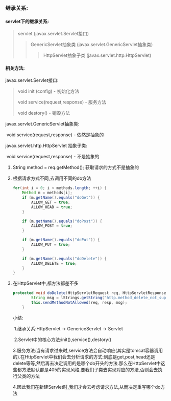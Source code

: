 ### 继承关系:

#### servlet下的继承关系:



>  servlet (javax.servlet.Servlet接口)
>
> > GenericServlet抽象类 (javax.servlet.GenericServlet抽象类)
> >
> > > HttpServlet抽象子类 (javax.servlet.http.HttpServlet)



#### 相关方法:

javax.servlet.Servlet接口:

> void init (config) - 初始化方法
>
> void service(request,response) - 服务方法
>
> void destory() - 销毁方法

 javax.servlet.GenericServlet抽象类:

​	void service(request,response) - 依然是抽象的

javax.servlet.http.HttpServlet 抽象子类:

​	void service(request,response) - 不是抽象的

 1. String method = req.getMethod(); 获取请求的方式不是抽象的

 2. 根据请求方式不同,去调用不同的do方法

    ```java
    for(int i = 0; i < methods.length; ++i) {
        Method m = methods[i];
        if (m.getName().equals("doGet")) {
            ALLOW_GET = true;
            ALLOW_HEAD = true;
        }
    
        if (m.getName().equals("doPost")) {
            ALLOW_POST = true;
        }
    
        if (m.getName().equals("doPut")) {
            ALLOW_PUT = true;
        }
    
        if (m.getName().equals("doDelete")) {
            ALLOW_DELETE = true;
        }
    }
    ```

 3. 在HttpServlet中,都方法都差不多

    ```java
    protected void doDelete(HttpServletRequest req, HttpServletResponse resp) throws ServletException, IOException {
            String msg = lStrings.getString("http.method_delete_not_supported");
            this.sendMethodNotAllowed(req, resp, msg);
        }
    ```

    小结:

    ​	1.继承关系:HttpServlet -> GenericeServlet -> Servlet

    ​	2.Servlet中的核心方法:init(),service(),destory()

    ​	3.服务方法:当有请求过来时,service方法会自动响应(其实是tomcat容器调用的).在HttpServlet中我们会去分析请求的方式:到底是get,post,head还是delete等等,然后再去决定调用的是哪个do开头的方法.那么在HttpServlet中这些都方法默认都是405的实现风格,要我们子类去实现对应的方法,否则会去执行父类的方法

    ​	4.因此我们在新建Servlet时,我们才会去考虑请求方法,从而决定重写哪个do方法

    

    











